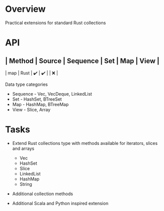 # Overview

Practical extensions for standard Rust collections


# API

| Method | Source | Sequence | Set | Map | View |
-----------------------------------------------------------------
| map | Rust | :heavy_check_mark: | :heavy_check_mark: |  | :x: |

Data type categories
- Sequence - Vec, VecDeque, LinkedList
- Set - HashSet, BTreeSet
- Map - HashMap, BTreeMap
- View - Slice, Array

# Tasks

- Extend Rust collections type with methods available for iterators, slices and arrays
  - Vec
  - HashSet
  - Slice
  - LinkedList
  - HashMap
  - String


- Additional collection methods


- Additional Scala and Python inspired extension
